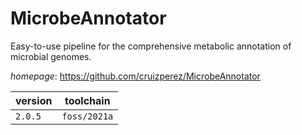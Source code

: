 # MicrobeAnnotator

Easy-to-use pipeline for the comprehensive metabolic annotation of microbial genomes.

*homepage*: <https://github.com/cruizperez/MicrobeAnnotator>

version | toolchain
--------|----------
``2.0.5`` | ``foss/2021a``
